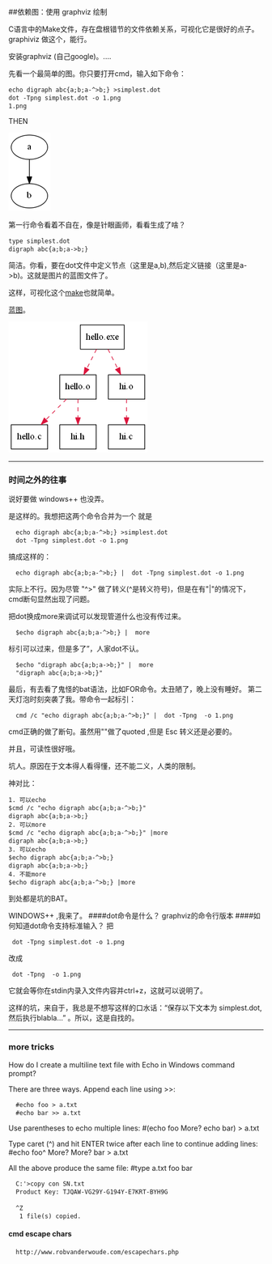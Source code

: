 ##依赖图：使用 graphviz 绘制

C语言中的Make文件，存在盘根错节的文件依赖关系，可视化它是很好的点子。 graphiviz 做这个，能行。

安装graphviz (自己google)。....

先看一个最简单的图。你只要打开cmd，输入如下命令：

	echo digraph abc{a;b;a-^>b;} >simplest.dot
	dot -Tpng simplest.dot -o 1.png
	1.png

THEN

![结果](1.png)

第一行命令看着不自在，像是针眼画师，看看生成了啥？

	type simplest.dot
	digraph abc{a;b;a->b;}

简洁。你看，要在dot文件中定义节点（这里是a,b),然后定义链接（这里是a->b)。这就是图片的蓝图文件了。

这样，可视化这个[make](GnuMakefile)也就简单。

[蓝图](deps.dot)。

![成果](deps.png)


-------------------

### 时间之外的往事

说好要做 windows++ 也没弄。

是这样的。我想把这两个命令合并为一个
就是

      echo digraph abc{a;b;a-^>b;} >simplest.dot
      dot -Tpng simplest.dot -o 1.png

搞成这样的：

      echo digraph abc{a;b;a-^>b;} |  dot -Tpng simplest.dot -o 1.png

实际上不行。因为尽管 "^>" 做了转义(^是转义符号)，但是在有"|"的情况下，cmd断句显然出现了问题。

把dot换成more来调试可以发现管道什么也没有传过来。

      $echo digraph abc{a;b;a-^>b;} |  more

标引可以过来，但是多了”，人家dot不认。

      $echo "digraph abc{a;b;a->b;}" |  more
      "digraph abc{a;b;a->b;}"   

最后，有去看了鬼怪的bat语法，比如FOR命令。太丑陋了，晚上没有睡好。
第二天灯泡时刻突袭了我。带命令一起标引：

      cmd /c "echo digraph abc{a;b;a-^>b;}" |  dot -Tpng  -o 1.png

cmd正确的做了断句。虽然用""做了quoted ,但是 Esc 转义还是必要的。

并且，可读性很好哦。

坑人。原因在于文本得人看得懂，还不能二义，人类的限制。

神对比：

    1. 可以echo
    $cmd /c "echo digraph abc{a;b;a-^>b;}" 
    digraph abc{a;b;a->b;}
    2. 可以more
    $cmd /c "echo digraph abc{a;b;a-^>b;}" |more
    digraph abc{a;b;a->b;}  
    3. 可以echo
    $echo digraph abc{a;b;a-^>b;} 
    digraph abc{a;b;a->b;}
    4. 不能more
    $echo digraph abc{a;b;a-^>b;} |more

到处都是坑的BAT。  

WINDOWS++ ,我来了。
####dot命令是什么？
     graphviz的命令行版本
####如何知道dot命令支持标准输入？
把

     dot -Tpng simplest.dot -o 1.png     
改成

     dot -Tpng  -o 1.png
它就会等你在stdin内录入文件内容并ctrl+z，这就可以说明了。



这样的坑，来自于，我总是不想写这样的口水话：“保存以下文本为 simplest.dot,然后执行blabla...” 。所以，这是自找的。

-----

### more tricks 

How do I create a multiline text file with Echo in Windows command prompt?

There are three ways.
Append each line using >>:

      #echo foo > a.txt
      #echo bar >> a.txt

Use parentheses to echo multiple lines:
      #(echo foo
      More? echo bar) > a.txt

Type caret (^) and hit ENTER twice after each line to continue adding lines:
      #echo foo^
      More?
      More? bar > a.txt

All the above produce the same file:
      #type a.txt
      foo
      bar

      C:'>copy con SN.txt
      Product Key: TJQAW-VG29Y-G194Y-E7KRT-BYH9G

      ^Z
       1 file(s) copied.

#### cmd escape chars

      http://www.robvanderwoude.com/escapechars.php
